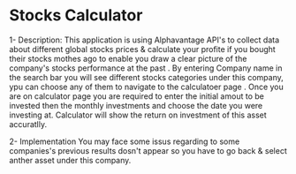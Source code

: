 #  Stocks Calculator 

1- Description:
This application is using Alphavantage API's to collect data about different global stocks prices & calculate your profite if you bought their stocks mothes ago to enable you draw a clear picture of the company's stocks performance at the past .
By entering Company name in the search bar you will see different stocks categories under this company, ypu can choose any of them to navigate to the calculatoer page .
Once you are on calculator page you are required to enter the initial amout to be invested then the monthly investments and choose the date you were investing at.
Calculator will show the return on investment of this asset accuratlly.

2- Implementation
You may face some issus regarding to some companies's previous results dosn't appear so you have to go back & select anther asset under this company.


